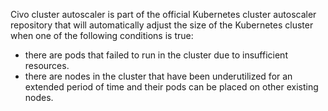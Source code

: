 Civo cluster autoscaler is part of the official Kubernetes cluster autoscaler repository that will automatically adjust the size of the Kubernetes cluster when one of the following conditions is true:

- there are pods that failed to run in the cluster due to insufficient resources.
- there are nodes in the cluster that have been underutilized for an extended period of time and their pods can be placed on other existing nodes.
